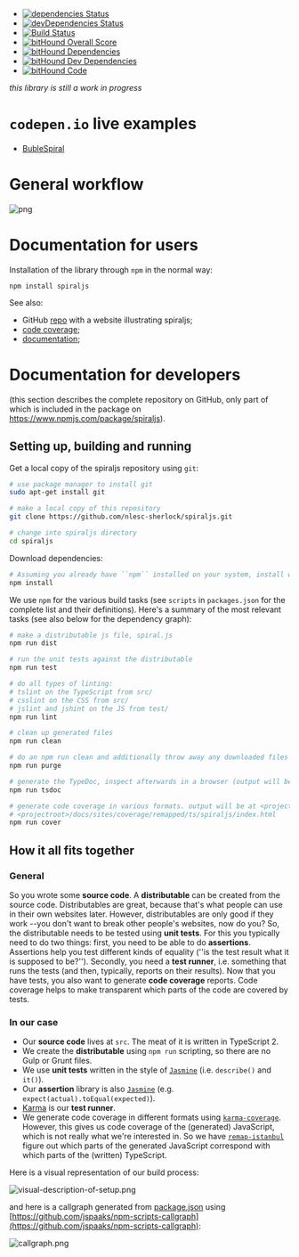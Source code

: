 - [![dependencies Status](https://david-dm.org/nlesc-sherlock/spiraljs/status.svg)](https://david-dm.org/nlesc-sherlock/spiraljs)
- [![devDependencies Status](https://david-dm.org/nlesc-sherlock/spiraljs/dev-status.svg)](https://david-dm.org/nlesc-sherlock/spiraljs?type=dev)
- [![Build Status](https://travis-ci.org/nlesc-sherlock/spiraljs.svg?branch=master)](https://travis-ci.org/nlesc-sherlock/spiraljs)
- [![bitHound Overall Score](https://www.bithound.io/github/nlesc-sherlock/spiraljs/badges/score.svg)](https://www.bithound.io/github/nlesc-sherlock/spiraljs)
- [![bitHound Dependencies](https://www.bithound.io/github/nlesc-sherlock/spiraljs/badges/dependencies.svg)](https://www.bithound.io/github/nlesc-sherlock/spiraljs/master/dependencies/npm)
- [![bitHound Dev Dependencies](https://www.bithound.io/github/nlesc-sherlock/spiraljs/badges/devDependencies.svg)](https://www.bithound.io/github/nlesc-sherlock/spiraljs/master/dependencies/npm)
- [![bitHound Code](https://www.bithound.io/github/nlesc-sherlock/spiraljs/badges/code.svg)](https://www.bithound.io/github/nlesc-sherlock/spiraljs)

_this library is still a work in progress_

# ``codepen.io`` live examples

- [BubleSpiral](http://codepen.io/jspaaks/pen/mOjeda)


# General workflow

![png](https://github.com/nlesc-sherlock/spiraljs/blob/389050f29e8337e4b67cc4325e5b07f1dfce5c0e/docs/specification.png)

# Documentation for users

Installation of the library through ``npm`` in the normal way:
```
npm install spiraljs
```

See also:

- GitHub [repo](http://github.com/nlesc-sherlock/spiraljs-demo) with a website illustrating spiraljs;
- [code coverage](http://nlesc-sherlock.github.io/spiraljs/sites/coverage/remapped/src/index.html);
- [documentation](http://nlesc-sherlock.github.io/spiraljs/sites/tsdoc/);

# Documentation for developers

(this section describes the complete repository on GitHub, only part of which is included in the package on https://www.npmjs.com/package/spiraljs).

## Setting up, building and running

Get a local copy of the spiraljs repository using ``git``:

```bash
# use package manager to install git
sudo apt-get install git

# make a local copy of this repository
git clone https://github.com/nlesc-sherlock/spiraljs.git

# change into spiraljs directory
cd spiraljs
```

Download dependencies:

```bash
# Assuming you already have ``npm`` installed on your system, install with:
npm install
```

We use ``npm`` for the various build tasks (see ``scripts`` in ``packages.json`` for the complete list and their definitions). Here's a summary of the most relevant tasks (see also below for the dependency graph):

```bash
# make a distributable js file, spiral.js
npm run dist

# run the unit tests against the distributable
npm run test

# do all types of linting:
# tslint on the TypeScript from src/
# csslint on the CSS from src/
# jslint and jshint on the JS from test/
npm run lint

# clean up generated files
npm run clean

# do an npm run clean and additionally throw away any downloaded files
npm run purge

# generate the TypeDoc, inspect afterwards in a browser (output will be at <projectroot>/docs/sites/tsdoc)
npm run tsdoc

# generate code coverage in various formats. output will be at <projectroot>/docs/sites/coverage/, e.g.
# <projectroot>/docs/sites/coverage/remapped/ts/spiraljs/index.html
npm run cover

```


## How it all fits together

### General

So you wrote some **source code**. A **distributable** can be created from the source code. Distributables are great, because that's what people can use in their own websites later. However, distributables are only good if they work --you don't want to break other people's websites, now do you? So, the distributable needs to be tested using **unit tests**. For this you typically need to do two things: first, you need to be able to do **assertions**. Assertions help you test different kinds of equality (''is the test result what it is supposed to be?''). Secondly, you need a  **test runner**, i.e. something that runs the tests (and then, typically, reports on their results). Now that you have tests, you also want to generate **code coverage** reports. Code coverage helps to make transparent which parts of the code are covered by tests.

### In our case

- Our **source code** lives at ``src``. The meat of it is written in TypeScript 2.
- We create the **distributable** using ``npm run`` scripting, so there are no Gulp or Grunt files.
- We use **unit tests** written in the style of [``Jasmine``](http://jasmine.github.io/2.0/introduction.html) (i.e. ``describe()`` and ``it()``).
- Our **assertion** library is also [``Jasmine``](http://jasmine.github.io/2.0/introduction.html) (e.g. ``expect(actual).toEqual(expected)``).
- [Karma](https://karma-runner.github.io/1.0/index.html) is our **test runner**.
- We generate code coverage in different formats using [``karma-coverage``](https://www.npmjs.com/package/karma-coverage). However, this gives us code coverage of the (generated) JavaScript, which is not really what we're interested in. So we have [``remap-istanbul``](https://www.npmjs.com/package/remap-istanbul) figure out which parts of the generated JavaScript correspond with which parts of the (written) TypeScript.

Here is a visual representation of our build process:

![visual-description-of-setup.png](https://github.com/nlesc-sherlock/spiraljs/raw/master/docs/visual-description-of-setup.png "visual-description-of-setup.png")

and here is a callgraph generated from [package.json](https://github.com/nlesc-sherlock/spiraljs/blob/master/package.json) using [https://github.com/jspaaks/npm-scripts-callgraph](https://github.com/jspaaks/npm-scripts-callgraph):

![callgraph.png](https://github.com/nlesc-sherlock/spiraljs/raw/master/docs/callgraph.png "callgraph.png")





